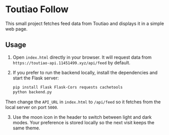 # Toutiao Follow

This small project fetches feed data from Toutiao and displays it in a simple web page.

## Usage

1. Open `index.html` directly in your browser. It will request data from
   `https://toutiao-api.11451499.xyz/api/feed` by default.

2. If you prefer to run the backend locally, install the dependencies and start
   the Flask server:
   ```bash
   pip install Flask Flask-Cors requests cachetools
   python backend.py
   ```
Then change the `API_URL` in `index.html` to `/api/feed` so it fetches from
the local server on port `5000`.

3. Use the moon icon in the header to switch between light and dark modes.
   Your preference is stored locally so the next visit keeps the same theme.
